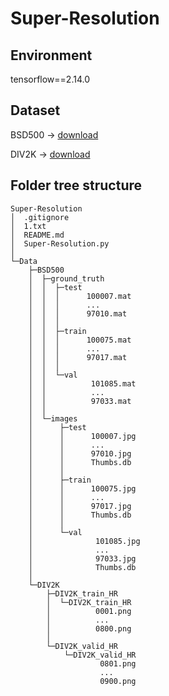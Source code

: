 # Super-Resolution
## Environment
tensorflow==2.14.0
## Dataset
BSD500 -> [download](https://www.kaggle.com/datasets/balraj98/berkeley-segmentation-dataset-500-bsds500/data)

DIV2K -> [download](https://www.kaggle.com/datasets/joe1995/div2k-dataset/data)
##  Folder tree structure
```
Super-Resolution
│  .gitignore
│  1.txt
│  README.md
│  Super-Resolution.py
│  
└─Data
    ├─BSD500
    │  ├─ground_truth
    │  │  ├─test
    │  │  │      100007.mat
    │  │  │      ...
    │  │  │      97010.mat
    │  │  │      
    │  │  ├─train
    │  │  │      100075.mat
    │  │  │      ...
    │  │  │      97017.mat
    │  │  │      
    │  │  └─val
    │  │          101085.mat
    │  │          ...
    │  │          97033.mat
    │  │          
    │  └─images
    │      ├─test
    │      │      100007.jpg
    │      │      ...
    │      │      97010.jpg
    │      │      Thumbs.db
    │      │      
    │      ├─train
    │      │      100075.jpg
    │      │      ...
    │      │      97017.jpg
    │      │      Thumbs.db
    │      │      
    │      └─val
    │              101085.jpg
    │              ...
    │              97033.jpg
    │              Thumbs.db
    │              
    └─DIV2K
        ├─DIV2K_train_HR
        │  └─DIV2K_train_HR
        │          0001.png
        │          ...
        │          0800.png
        │          
        └─DIV2K_valid_HR
            └─DIV2K_valid_HR
                    0801.png
                    ...
                    0900.png
```
                

